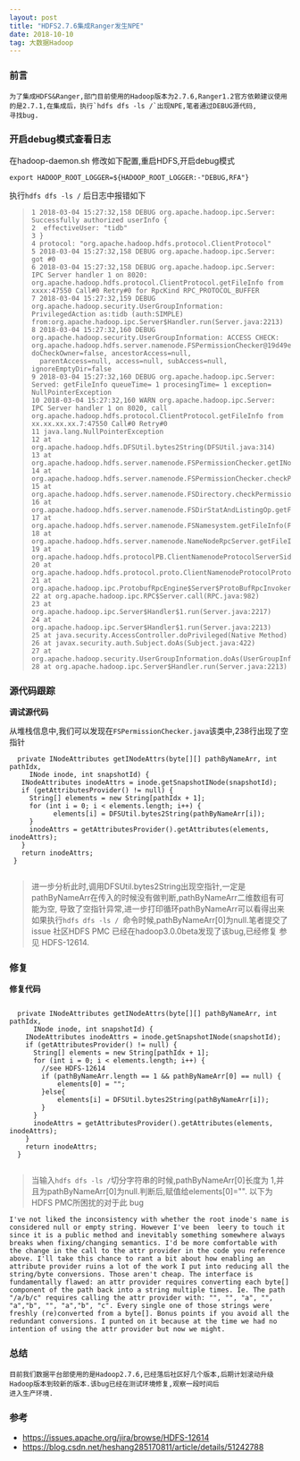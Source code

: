```yaml
---
layout: post
title: "HDFS2.7.6集成Ranger发生NPE"
date: 2018-10-10   
tag: 大数据Hadoop
---
```


### 前言
    
	为了集成HDFS&Ranger,部门目前使用的Hadoop版本为2.7.6,Ranger1.2官方依赖建议使用的是2.7.1,在集成后，执行`hdfs dfs -ls /`出现NPE,笔者通过DEBUG源代码,
	寻找bug.

### 开启debug模式查看日志

   在hadoop-daemon.sh 修改如下配置,重启HDFS,开启debug模式

  `export HADOOP_ROOT_LOGGER=${HADOOP_ROOT_LOGGER:-"DEBUG,RFA"}`

   执行`hdfs dfs -ls /` 后日志中报错如下
  
> ```
> 1 2018-03-04 15:27:32,158 DEBUG org.apache.hadoop.ipc.Server: Successfully authorized userInfo {
> 2  effectiveUser: "tidb"
> 3 }
> 4 protocol: "org.apache.hadoop.hdfs.protocol.ClientProtocol"
> 5 2018-03-04 15:27:32,158 DEBUG org.apache.hadoop.ipc.Server:  got #0
> 6 2018-03-04 15:27:32,158 DEBUG org.apache.hadoop.ipc.Server: IPC Server handler 1 on 8020: org.apache.hadoop.hdfs.protocol.ClientProtocol.getFileInfo from xxxx:47550 Call#0 Retry#0 for RpcKind RPC_PROTOCOL_BUFFER
> 7 2018-03-04 15:27:32,159 DEBUG org.apache.hadoop.security.UserGroupInformation: PrivilegedAction as:tidb (auth:SIMPLE) from:org.apache.hadoop.ipc.Server$Handler.run(Server.java:2213)
> 8 2018-03-04 15:27:32,160 DEBUG org.apache.hadoop.security.UserGroupInformation: ACCESS CHECK: org.apache.hadoop.hdfs.server.namenode.FSPermissionChecker@19d49e04, doCheckOwner=false, ancestorAccess=null, 
>   parentAccess=null, access=null, subAccess=null, ignoreEmptyDir=false
> 9 2018-03-04 15:27:32,160 DEBUG org.apache.hadoop.ipc.Server: Served: getFileInfo queueTime= 1 procesingTime= 1 exception= NullPointerException
> 10 2018-03-04 15:27:32,160 WARN org.apache.hadoop.ipc.Server: IPC Server handler 1 on 8020, call org.apache.hadoop.hdfs.protocol.ClientProtocol.getFileInfo from xx.xx.xx.xx.7:47550 Call#0 Retry#0
> 11 java.lang.NullPointerException
> 12 at org.apache.hadoop.hdfs.DFSUtil.bytes2String(DFSUtil.java:314)
> 13 at org.apache.hadoop.hdfs.server.namenode.FSPermissionChecker.getINodeAttrs(FSPermissionChecker.java:238)
> 14 at org.apache.hadoop.hdfs.server.namenode.FSPermissionChecker.checkPermission(FSPermissionChecker.java:183)
> 15 at org.apache.hadoop.hdfs.server.namenode.FSDirectory.checkPermission(FSDirectory.java:1752)
> 16 at org.apache.hadoop.hdfs.server.namenode.FSDirStatAndListingOp.getFileInfo(FSDirStatAndListingOp.java:100)
> 17 at org.apache.hadoop.hdfs.server.namenode.FSNamesystem.getFileInfo(FSNamesystem.java:3831)
> 18 at org.apache.hadoop.hdfs.server.namenode.NameNodeRpcServer.getFileInfo(NameNodeRpcServer.java:1012)
> 19 at org.apache.hadoop.hdfs.protocolPB.ClientNamenodeProtocolServerSideTranslatorPB.getFileInfo(ClientNamenodeProtocolServerSideTranslatorPB.java:855)
> 20 at org.apache.hadoop.hdfs.protocol.proto.ClientNamenodeProtocolProtos$ClientNamenodeProtocol$2.callBlockingMethod(ClientNamenodeProtocolProtos.java)
> 21 at org.apache.hadoop.ipc.ProtobufRpcEngine$Server$ProtoBufRpcInvoker.call(ProtobufRpcEngine.java:616)
> 22 at org.apache.hadoop.ipc.RPC$Server.call(RPC.java:982)
> 23 at org.apache.hadoop.ipc.Server$Handler$1.run(Server.java:2217)
> 24 at org.apache.hadoop.ipc.Server$Handler$1.run(Server.java:2213)
> 25 at java.security.AccessController.doPrivileged(Native Method)
> 26 at javax.security.auth.Subject.doAs(Subject.java:422)
> 27 at org.apache.hadoop.security.UserGroupInformation.doAs(UserGroupInformation.java:1758)
> 28 at org.apache.hadoop.ipc.Server$Handler.run(Server.java:2213)
>
>  ```
 

### 源代码跟踪


**调试源代码**

 从堆栈信息中,我们可以发现在`FSPermissionChecker.java`该类中,238行出现了空指针
 
 ```
   private INodeAttributes getINodeAttrs(byte[][] pathByNameArr, int pathIdx,
      INode inode, int snapshotId) {
    INodeAttributes inodeAttrs = inode.getSnapshotINode(snapshotId);
    if (getAttributesProvider() != null) {
      String[] elements = new String[pathIdx + 1];
      for (int i = 0; i < elements.length; i++) {
		    elements[i] = DFSUtil.bytes2String(pathByNameArr[i]);
      }
      inodeAttrs = getAttributesProvider().getAttributes(elements, inodeAttrs);
    }
    return inodeAttrs;
  }
  
```
 
> 进一步分析此时,调用DFSUtil.bytes2String出现空指针,一定是pathByNameArr在传入的时候没有做判断,pathByNameArr二维数组有可能为空,
> 导致了空指针异常,进一步打印循环pathByNameArr可以看得出来如果执行`hdfs dfs -ls / `命令时候,pathByNameArr[0]为null.笔者提交了issue
> 社区HDFS PMC 已经在hadoop3.0.0beta发现了该bug,已经修复 参见 HDFS-12614.


### 修复


****修复代码****

```

  private INodeAttributes getINodeAttrs(byte[][] pathByNameArr, int pathIdx,
      INode inode, int snapshotId) {
    INodeAttributes inodeAttrs = inode.getSnapshotINode(snapshotId);
    if (getAttributesProvider() != null) {
      String[] elements = new String[pathIdx + 1];
      for (int i = 0; i < elements.length; i++) {
		//see HDFS-12614
		if (pathByNameArr.length == 1 && pathByNameArr[0] == null) {
			elements[0] = "";
		}else{
		    elements[i] = DFSUtil.bytes2String(pathByNameArr[i]);
		}
      }
      inodeAttrs = getAttributesProvider().getAttributes(elements, inodeAttrs);
    }
    return inodeAttrs;
  }
  
``` 
> 当输入`hdfs dfs -ls /`切分字符串的时候,pathByNameArr[0]长度为 1,并且为pathByNameArr[0]为null.判断后,赋值给elements[0]="".
> 以下为HDFS PMC所困扰的对于此 bug

`I've not liked the inconsistency with whether the root inode's name is considered null or empty string. However I've been 
leery to touch it since it is a public method and inevitably something somewhere always breaks when fixing/changing semantics.
I'd be more comfortable with the change in the call to the attr provider in the code you reference above.
I'll take this chance to rant a bit about how enabling an attribute provider ruins a lot of the work I put into reducing all
the string/byte conversions. Those aren't cheap. The interface is fundamentally flawed: an attr provider requires converting
each byte[] component of the path back into a string multiple times. Ie. The path "/a/b/c" requires calling the attr provider
with: "", "", "a", "", "a","b", "", "a","b", "c". Every single one of those strings were freshly (re)converted from a byte[].
Bonus points if you avoid all the redundant conversions. I punted on it because at the time we had no intention of using the
attr provider but now we might.`


### 总结

	目前我们数据平台部使用的是Hadoop2.7.6,已经落后社区好几个版本,后期计划滚动升级Hadoop版本到较新的版本.该bug已经在测试环境修复,观察一段时间后
	进入生产环境.
	
### 参考
    
* https://issues.apache.org/jira/browse/HDFS-12614
* https://blog.csdn.net/heshang285170811/article/details/51242788

